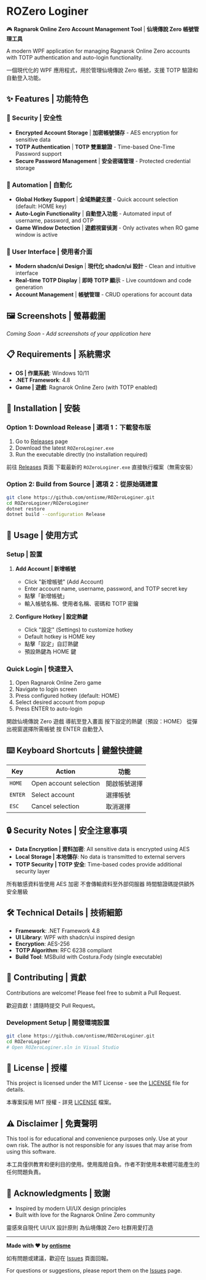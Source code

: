 # ROZero Loginer

🎮 **Ragnarok Online Zero Account Management Tool** | **仙境傳說 Zero 帳號管理工具**

A modern WPF application for managing Ragnarok Online Zero accounts with TOTP authentication and auto-login functionality.

一個現代化的 WPF 應用程式，用於管理仙境傳說 Zero 帳號，支援 TOTP 驗證和自動登入功能。

## ✨ Features | 功能特色

### 🔐 Security | 安全性
- **Encrypted Account Storage** | **加密帳號儲存** - AES encryption for sensitive data
- **TOTP Authentication** | **TOTP 雙重驗證** - Time-based One-Time Password support
- **Secure Password Management** | **安全密碼管理** - Protected credential storage

### 🚀 Automation | 自動化
- **Global Hotkey Support** | **全域熱鍵支援** - Quick account selection (default: HOME key)
- **Auto-Login Functionality** | **自動登入功能** - Automated input of username, password, and OTP
- **Game Window Detection** | **遊戲視窗偵測** - Only activates when RO game window is active

### 🎨 User Interface | 使用者介面
- **Modern shadcn/ui Design** | **現代化 shadcn/ui 設計** - Clean and intuitive interface
- **Real-time TOTP Display** | **即時 TOTP 顯示** - Live countdown and code generation
- **Account Management** | **帳號管理** - CRUD operations for account data

## 🖼️ Screenshots | 螢幕截圖

*Coming Soon - Add screenshots of your application here*

## 📋 Requirements | 系統需求

- **OS | 作業系統**: Windows 10/11
- **.NET Framework**: 4.8
- **Game | 遊戲**: Ragnarok Online Zero (with TOTP enabled)

## 🚀 Installation | 安裝

### Option 1: Download Release | 選項 1：下載發布版
1. Go to [Releases](https://github.com/ontisme/ROZeroLoginer/releases) page
2. Download the latest `ROZeroLoginer.exe`
3. Run the executable directly (no installation required)

前往 [Releases](https://github.com/ontisme/ROZeroLoginer/releases) 頁面
下載最新的 `ROZeroLoginer.exe`
直接執行檔案（無需安裝）

### Option 2: Build from Source | 選項 2：從原始碼建置
```bash
git clone https://github.com/ontisme/ROZeroLoginer.git
cd ROZeroLoginer/ROZeroLoginer
dotnet restore
dotnet build --configuration Release
```

## 🔧 Usage | 使用方式

### Setup | 設置
1. **Add Account | 新增帳號**
   - Click "新增帳號" (Add Account)
   - Enter account name, username, password, and TOTP secret key
   - 點擊「新增帳號」
   - 輸入帳號名稱、使用者名稱、密碼和 TOTP 密鑰

2. **Configure Hotkey | 設定熱鍵**
   - Click "設定" (Settings) to customize hotkey
   - Default hotkey is HOME key
   - 點擊「設定」自訂熱鍵
   - 預設熱鍵為 HOME 鍵

### Quick Login | 快速登入
1. Open Ragnarok Online Zero game
2. Navigate to login screen
3. Press configured hotkey (default: HOME)
4. Select desired account from popup
5. Press ENTER to auto-login

開啟仙境傳說 Zero 遊戲
導航至登入畫面
按下設定的熱鍵（預設：HOME）
從彈出視窗選擇所需帳號
按 ENTER 自動登入

## ⌨️ Keyboard Shortcuts | 鍵盤快捷鍵

| Key | Action | 功能 |
|-----|--------|------|
| `HOME` | Open account selection | 開啟帳號選擇 |
| `ENTER` | Select account | 選擇帳號 |
| `ESC` | Cancel selection | 取消選擇 |

## 🔒 Security Notes | 安全注意事項

- **Data Encryption | 資料加密**: All sensitive data is encrypted using AES
- **Local Storage | 本地儲存**: No data is transmitted to external servers
- **TOTP Security | TOTP 安全**: Time-based codes provide additional security layer

所有敏感資料皆使用 AES 加密
不會傳輸資料至外部伺服器
時間驗證碼提供額外安全層級

## 🛠️ Technical Details | 技術細節

- **Framework**: .NET Framework 4.8
- **UI Library**: WPF with shadcn/ui inspired design
- **Encryption**: AES-256
- **TOTP Algorithm**: RFC 6238 compliant
- **Build Tool**: MSBuild with Costura.Fody (single executable)

## 🤝 Contributing | 貢獻

Contributions are welcome! Please feel free to submit a Pull Request.

歡迎貢獻！請隨時提交 Pull Request。

### Development Setup | 開發環境設置
```bash
git clone https://github.com/ontisme/ROZeroLoginer.git
cd ROZeroLoginer
# Open ROZeroLoginer.sln in Visual Studio
```

## 📝 License | 授權

This project is licensed under the MIT License - see the [LICENSE](LICENSE) file for details.

本專案採用 MIT 授權 - 詳見 [LICENSE](LICENSE) 檔案。

## ⚠️ Disclaimer | 免責聲明

This tool is for educational and convenience purposes only. Use at your own risk. The author is not responsible for any issues that may arise from using this software.

本工具僅供教育和便利目的使用。使用風險自負。作者不對使用本軟體可能產生的任何問題負責。

## 🙏 Acknowledgments | 致謝

- Inspired by modern UI/UX design principles
- Built with love for the Ragnarok Online Zero community

靈感來自現代 UI/UX 設計原則
為仙境傳說 Zero 社群用愛打造

---

**Made with ❤️ by [ontisme](https://github.com/ontisme)**

如有問題或建議，歡迎在 [Issues](https://github.com/ontisme/ROZeroLoginer/issues) 頁面回報。

For questions or suggestions, please report them on the [Issues](https://github.com/ontisme/ROZeroLoginer/issues) page.